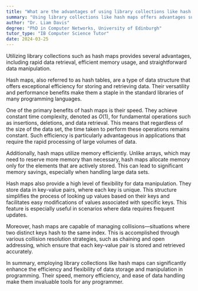 ```yaml
---
title: "What are the advantages of using library collections like hash maps?"
summary: "Using library collections like hash maps offers advantages such as fast data retrieval, efficient memory usage, and easy data manipulation."
author: "Dr. Liam Davis"
degree: "PhD in Computer Networks, University of Edinburgh"
tutor_type: "IB Computer Science Tutor"
date: 2024-03-25
---
```


Utilizing library collections such as hash maps provides several advantages, including rapid data retrieval, efficient memory usage, and straightforward data manipulation.

Hash maps, also referred to as hash tables, are a type of data structure that offers exceptional efficiency for storing and retrieving data. Their versatility and performance benefits make them a staple in the standard libraries of many programming languages.

One of the primary benefits of hash maps is their speed. They achieve constant time complexity, denoted as $O(1)$, for fundamental operations such as insertions, deletions, and data retrieval. This means that regardless of the size of the data set, the time taken to perform these operations remains constant. Such efficiency is particularly advantageous in applications that require the rapid processing of large volumes of data.

Additionally, hash maps utilize memory efficiently. Unlike arrays, which may need to reserve more memory than necessary, hash maps allocate memory only for the elements that are actively stored. This can lead to significant memory savings, especially when handling large data sets.

Hash maps also provide a high level of flexibility for data manipulation. They store data in key-value pairs, where each key is unique. This structure simplifies the process of looking up values based on their keys and facilitates easy modifications of values associated with specific keys. This feature is especially useful in scenarios where data requires frequent updates.

Moreover, hash maps are capable of managing collisions—situations where two distinct keys hash to the same index. This is accomplished through various collision resolution strategies, such as chaining and open addressing, which ensure that each key-value pair is stored and retrieved accurately.

In summary, employing library collections like hash maps can significantly enhance the efficiency and flexibility of data storage and manipulation in programming. Their speed, memory efficiency, and ease of data handling make them invaluable tools for any programmer.
    